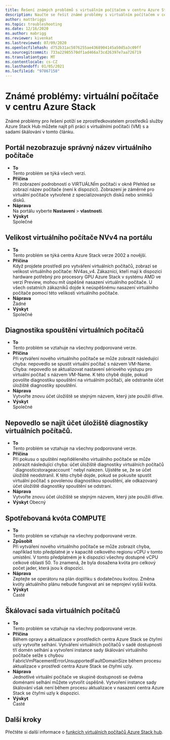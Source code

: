 ```yaml
---
title: Řešení známých problémů s virtuálním počítačem v centru Azure Stack
description: Naučte se řešit známé problémy s virtuálním počítačem v centru Azure Stack.
author: mattbriggs
ms.topic: troubleshooting
ms.date: 12/16/2020
ms.author: mabrigg
ms.reviewer: kivenkat
ms.lastreviewed: 07/09/2020
ms.openlocfilehash: d752b31ac5076255ae4368904145a50d5a3c09ff
ms.sourcegitcommit: 733a22985570df1ad466a73cd26397e7aa726719
ms.translationtype: MT
ms.contentlocale: cs-CZ
ms.lasthandoff: 01/05/2021
ms.locfileid: "97867158"
---
```

# <a name="known-issues-vms-on-azure-stack-hub"></a>Známé problémy: virtuální počítače v centru Azure Stack

Známé problémy pro řešení potíží se zprostředkovatelem prostředků služby Azure Stack Hub můžete najít při práci s virtuálními počítači (VM) s a sadami škálování v tomto článku.

## <a name="portal-doesnt-show-correct-vm-name"></a>Portál nezobrazuje správný název virtuálního počítače
- **To**  
    Tento problém se týká všech verzí.  
- **Příčina**  
    Při zobrazení podrobností o VIRTUÁLNÍm počítači v okně Přehled se zobrazí název počítače (není k dispozici). Zobrazení je záměrné pro virtuální počítače vytvořené z specializovaných disků nebo snímků disků.  
- **Náprava**  
    Na portálu vyberte **Nastavení**  >  **vlastnosti**.
- **Výskyt**  
    Společné  

## <a name="nvv4-vm-size-on-portal"></a>Velikost virtuálního počítače NVv4 na portálu
- **To**  
    Tento problém se týká centra Azure Stack verze 2002 a novější.  
- **Příčina**  
    Když projdete prostředí pro vytváření virtuálních počítačů, zobrazí se velikost virtuálního počítače: NV4as_v4. Zákazníci, kteří mají k dispozici hardware potřebný pro procesory GPU Azure Stack v systému AMD ve verzi Preview, mohou mít úspěšné nasazení virtuálního počítače. U všech ostatních zákazníků dojde k neúspěšnému nasazení virtuálního počítače pomocí této velikosti virtuálního počítače.  
- **Náprava**  
    Žádné  
- **Výskyt**  
    Společné  

## <a name="vm-boot-diagnostics"></a>Diagnostika spouštění virtuálních počítačů
- **To**  
    Tento problém se vztahuje na všechny podporované verze.  
- **Příčina**  
    Při vytváření nového virtuálního počítače se může zobrazit následující chyba: nepovedlo se spustit virtuální počítač s názvem VM-Name. Chyba: nepovedlo se aktualizovat nastavení sériového výstupu pro virtuální počítač s názvem VM-Name. K této chybě dojde, pokud povolíte diagnostiku spouštění na virtuálním počítači, ale odstraníte účet úložiště diagnostiky spouštění.  
- **Náprava**  
    Vytvořte znovu účet úložiště se stejným názvem, který jste použili dříve.
- **Výskyt**  
    Společné  

## <a name="vm-diagnostics-storage-account-not-found"></a>Nepovedlo se najít účet úložiště diagnostiky virtuálních počítačů.
- **To**  
    Tento problém se vztahuje na všechny podporované verze.  
- **Příčina**  
    Při pokusu o spuštění nepřiděleného virtuálního počítače se může zobrazit následující chyba: účet úložiště diagnostiky virtuálních počítačů ' diagnosticstorageaccount ' nebyl nalezen. Ujistěte se, že se účet úložiště neodstranil. K této chybě dojde, pokud se pokusíte spustit virtuální počítač s povolenou diagnostikou spouštění, ale odkazovaný účet úložiště diagnostiky spouštění se odstraní.  
- **Náprava**  
    Vytvořte znovu účet úložiště se stejným názvem, který jste použili dříve.  
- **Výskyt** Obecný  

## <a name="consumed-compute-quota"></a>Spotřebovaná kvóta COMPUTE
- **To**  
    Tento problém se vztahuje na všechny podporované verze.  
- **Způsobit**   
    Při vytváření nového virtuálního počítače se může zobrazit chyba, například toto předplatné je v kapacitě celkového regionu vCPU v tomto umístění. V tomto předplatném je k dispozici všechny dostupné vCPU celkové oblasti 50. To znamená, že byla dosažena kvóta pro celkový počet jader, která jsou k dispozici.  
- **Náprava**  
    Zeptejte se operátoru na plán doplňku s dodatečnou kvótou. Změna kvóty aktuálního plánu nebude fungovat ani se neprojeví vyšší kvóta.
- **Výskyt**  
    Časté  

## <a name="virtual-machine-scale-set"></a>Škálovací sada virtuálních počítačů

-  **To**  
    Tento problém se vztahuje na všechny podporované verze.  
- **Příčina**  
    Během opravy a aktualizace v prostředích centra Azure Stack se čtyřmi uzly vytvořte selhání. Vytváření virtuálních počítačů v sadě dostupnosti tří domén selhání a vytvoření instance sady škálování virtuálního počítače selže s chybou FabricVmPlacementErrorUnsupportedFaultDomainSize během procesu aktualizace v prostředí centra Azure Stack se čtyřmi uzly.  
- **Náprava**  
    Jednotlivé virtuální počítače ve skupině dostupnosti se dvěma doménami selhání můžete vytvořit úspěšně. Vytvoření instance sady škálování však není během procesu aktualizace v nasazení centra Azure Stack se čtyřmi uzly k dispozici.  
- **Výskyt**  
    Časté  

## <a name="next-steps"></a>Další kroky

Přečtěte si další informace o [funkcích virtuálních počítačů Azure Stack hub](azure-stack-vm-considerations.md).

